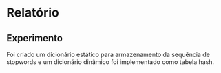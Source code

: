 # Relatório
## Experimento
Foi criado um dicionário estático para armazenamento da sequência de stopwords e um dicionário dinâmico foi implementado como tabela hash. 
